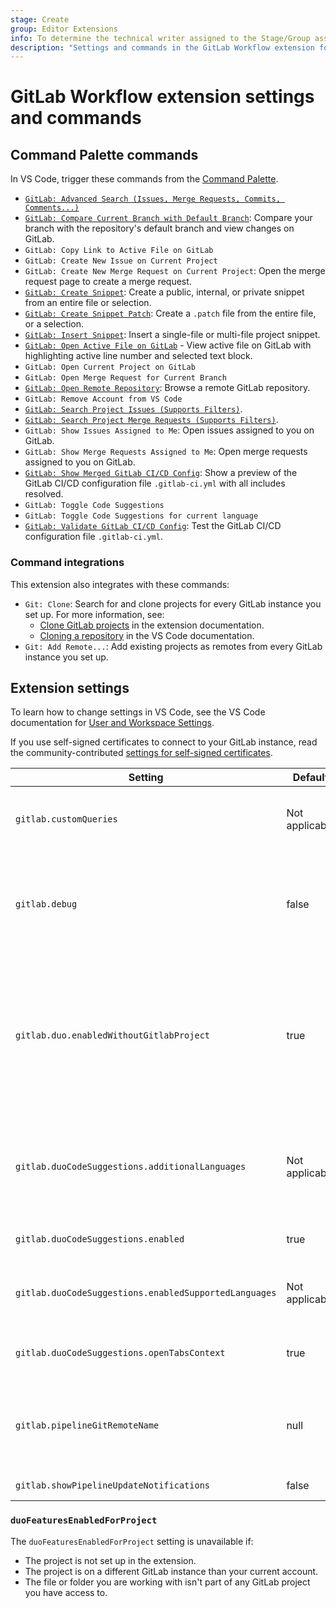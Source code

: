 ```yaml
---
stage: Create
group: Editor Extensions
info: To determine the technical writer assigned to the Stage/Group associated with this page, see https://handbook.gitlab.com/handbook/product/ux/technical-writing/#assignments
description: "Settings and commands in the GitLab Workflow extension for VS Code."
---
```


# GitLab Workflow extension settings and commands

## Command Palette commands

In VS Code, trigger these commands from the
[Command Palette](https://code.visualstudio.com/docs/getstarted/userinterface#_command-palette).

- [`GitLab: Advanced Search (Issues, Merge Requests, Commits, Comments...)`](index.md#search-issues-and-merge-requests)
- [`GitLab: Compare Current Branch with Default Branch`](https://gitlab.com/gitlab-org/gitlab-vscode-extension/#compare-with-default-branch):
  Compare your branch with the repository's default branch and view changes on GitLab.
- `GitLab: Copy Link to Active File on GitLab`
- `GitLab: Create New Issue on Current Project`
- `GitLab: Create New Merge Request on Current Project`: Open the merge request page to create a merge request.
- [`GitLab: Create Snippet`](index.md#create-a-snippet): Create a public, internal, or private snippet
  from an entire file or selection.
- [`GitLab: Create Snippet Patch`](index.md#create-a-patch-file): Create a `.patch` file from the entire file, or a selection.
- [`GitLab: Insert Snippet`](index.md#insert-a-snippet): Insert a single-file or multi-file project snippet.
- [`GitLab: Open Active File on GitLab`](https://gitlab.com/gitlab-org/gitlab-vscode-extension/#open-active-file) -
  View active file on GitLab with highlighting active line number and selected text block.
- `GitLab: Open Current Project on GitLab`
- `GitLab: Open Merge Request for Current Branch`
- [`GitLab: Open Remote Repository`](remote_urls.md): Browse a remote GitLab repository.
- `GitLab: Remove Account from VS Code`
- [`GitLab: Search Project Issues (Supports Filters)`](index.md#search-issues-and-merge-requests).
- [`GitLab: Search Project Merge Requests (Supports Filters)`](index.md#search-issues-and-merge-requests).
- `GitLab: Show Issues Assigned to Me`: Open issues assigned to you on GitLab.
- `GitLab: Show Merge Requests Assigned to Me`: Open merge requests assigned to you on GitLab.
- [`GitLab: Show Merged GitLab CI/CD Config`](https://gitlab.com/gitlab-org/gitlab-vscode-extension/#show-merged-gitlab-cicd-configuration):
  Show a preview of the GitLab CI/CD configuration file `.gitlab-ci.yml` with all includes resolved.
- `GitLab: Toggle Code Suggestions`
- `GitLab: Toggle Code Suggestions for current language`
- [`GitLab: Validate GitLab CI/CD Config`](https://gitlab.com/gitlab-org/gitlab-vscode-extension/#validate-gitlab-cicd-configuration):
  Test the GitLab CI/CD configuration file `.gitlab-ci.yml`.

### Command integrations

This extension also integrates with these commands:

- `Git: Clone`: Search for and clone projects for every GitLab instance you set up. For more information, see:
  - [Clone GitLab projects](https://gitlab.com/gitlab-org/gitlab-vscode-extension/#clone-gitlab-projects)
    in the extension documentation.
  - [Cloning a repository](https://code.visualstudio.com/docs/sourcecontrol/overview#_cloning-a-repository)
    in the VS Code documentation.
- `Git: Add Remote...`: Add existing projects as remotes from every GitLab instance you set up.

## Extension settings

To learn how to change settings in VS Code, see the VS Code documentation for
[User and Workspace Settings](https://code.visualstudio.com/docs/getstarted/settings).

If you use self-signed certificates to connect to your GitLab instance, read the community-contributed
[settings for self-signed certificates](troubleshooting.md#configure-self-signed-certificates).

| Setting | Default | Information |
| ------- | ------- | ----------- |
| `gitlab.customQueries` | Not applicable | Defines the search queries that retrieves the items shown on the GitLab Panel. For more information, see [Custom Queries documentation](custom_queries.md). |
| `gitlab.debug` | false | Set to `true` to enable debug mode. Debug mode improves error stack traces because the extension uses source maps to understand minified code. Debug mode also shows debug log messages in the [extension logs](troubleshooting.md#view-log-files). |
| `gitlab.duo.enabledWithoutGitlabProject` | true | Set to `true` to keep GitLab Duo features _enabled_ if the extension can't retrieve the project's `duoFeaturesEnabledForProject` setting. When `false`, all GitLab Duo features are disabled if the extension can't retrieve the project's `duoFeaturesEnabledForProject` setting. See [`duoFeaturesEnabledForProject` setting](#duofeaturesenabledforproject). |
| `gitlab.duoCodeSuggestions.additionalLanguages` | Not applicable | (Experimental.) To expand the list of [officially supported languages](../../user/project/repository/code_suggestions/supported_extensions.md#supported-languages) for Code Suggestions, provide an array of the [language identifiers](https://code.visualstudio.com/docs/languages/identifiers#_known-language-identifiers). Code suggestions quality for the added languages might not be optimal. |
| `gitlab.duoCodeSuggestions.enabled` | true | Toggle to enable or disable AI-assisted code suggestions. |
| `gitlab.duoCodeSuggestions.enabledSupportedLanguages` | Not applicable | The [supported languages](../../user/project/repository/code_suggestions/supported_extensions.md#supported-languages) for which to enable Code Suggestions. By default, all supported languages are enabled. |
| `gitlab.duoCodeSuggestions.openTabsContext` | true | Toggle to enable or disable sending of context across open tabs to improve Code Suggestions. |
| `gitlab.pipelineGitRemoteName` | null | The name of the Git remote name corresponding to the GitLab repository with your pipelines. If set to `null` or missing, then the extension uses the same remote as for the non-pipeline features. |
| `gitlab.showPipelineUpdateNotifications` | false | Set to `true` to show an alert when a pipeline completes. |

### `duoFeaturesEnabledForProject`

The `duoFeaturesEnabledForProject` setting is unavailable if:

- The project is not set up in the extension.
- The project is on a different GitLab instance than your current account.
- The file or folder you are working with isn't part of any GitLab project you have access to.
